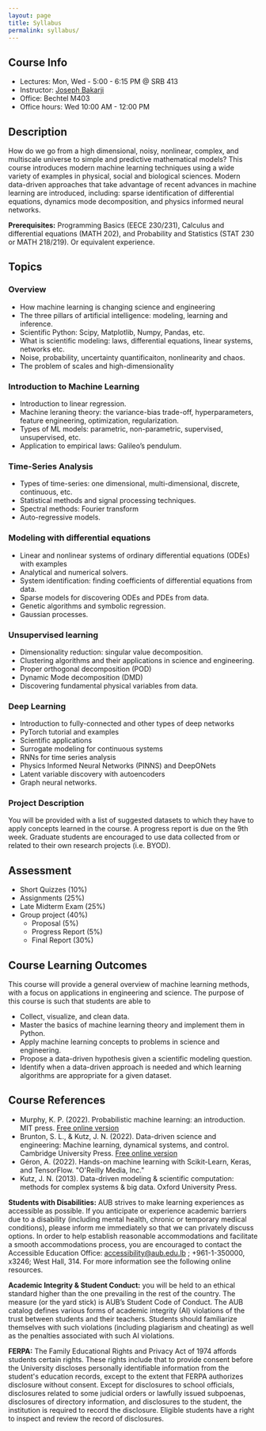 ```yaml
---
layout: page
title: Syllabus 
permalink: syllabus/ 
---
```


## Course Info 
* Lectures: Mon, Wed - 5:00 - 6:15 PM @ SRB 413 
* Instructor: [Joseph Bakarji](www.josephbakarji.com)
* Office: Bechtel M403
* Office hours: Wed 10:00 AM - 12:00 PM

## Description
How do we go from a high dimensional, noisy, nonlinear, complex, and multiscale universe to simple and predictive mathematical models? This course introduces modern machine learning techniques using a wide variety of examples in physical, social and biological sciences. Modern data-driven approaches that take advantage of recent advances in machine learning are introduced, including: sparse identification of differential equations, dynamics mode decomposition, and physics informed neural networks.

**Prerequisites:** Programming Basics (EECE 230/231), Calculus and differential equations (MATH 202), and Probability and Statistics (STAT 230 or MATH 218/219). Or equivalent experience.

## Topics 
### Overview 
- How machine learning is changing science and engineering
- The three pillars of artificial intelligence: modeling, learning and inference.
- Scientific Python: Scipy, Matplotlib, Numpy, Pandas, etc.
- What is scientific modeling: laws, differential equations, linear systems, networks etc.
- Noise, probability, uncertainty quantificaiton, nonlinearity and chaos.
- The problem of scales and high-dimensionality

### Introduction to Machine Learning
- Introduction to linear regression.
- Machine leraning theory: the variance-bias trade-off, hyperparameters, feature engineering, optimization, regularization.
- Types of ML models: parametric, non-parametric, supervised, unsupervised, etc.
- Application to empirical laws: Galileo’s pendulum.

### Time-Series Analysis
- Types of time-series: one dimensional, multi-dimensional, discrete, continuous, etc.
- Statistical methods and signal processing techniques.
- Spectral methods: Fourier transform
- Auto-regressive models.

### Modeling with differential equations
- Linear and nonlinear systems of ordinary differential equations (ODEs) with examples
- Analytical and numerical solvers.
- System identification: finding coefficients of differential equations from data. 
- Sparse models for discovering ODEs and PDEs from data.
- Genetic algorithms and symbolic regression.
- Gaussian processes.

### Unsupervised learning
- Dimensionality reduction: singular value decomposition.
- Clustering algorithms and their applications in science and engineering.
- Proper orthogonal decomposition (POD)
- Dynamic Mode decomposition (DMD)
- Discovering fundamental physical variables from data.

### Deep Learning 
- Introduction to fully-connected and other types of deep networks
- PyTorch tutorial and examples
- Scientific applications 
- Surrogate modeling for continuous systems
- RNNs for time series analysis
- Physics Informed Neural Networks (PINNS) and DeepONets
- Latent variable discovery with autoencoders
- Graph neural networks.

### Project Description
You will be provided with a list of suggested datasets to which they have to apply concepts learned in the course. A progress report is due on the 9th week. Graduate students are encouraged to use data collected from or related to their own research projects (i.e. BYOD). 

## Assessment
- Short Quizzes (10%)
- Assignments (25%)
- Late Midterm Exam (25%)
- Group project (40%)
    - Proposal (5%)
    - Progress Report (5%)
    - Final Report (30%)


## Course Learning Outcomes
This course will provide a general overview of machine learning methods, with a focus on applications in engineering and science. The purpose of this course is such that students are able to
- Collect, visualize, and clean data.
- Master the basics of machine learning theory and implement them in Python.
- Apply machine learning concepts to problems in science and engineering.
- Propose a data-driven hypothesis given a scientific modeling question.
- Identify when a data-driven approach is needed and which learning algorithms are appropriate for a given dataset.


## Course References
- Murphy, K. P. (2022). Probabilistic machine learning: an introduction. MIT press. [Free online version](https://probml.github.io/pml-book/book1.html)
- Brunton, S. L., & Kutz, J. N. (2022). Data-driven science and engineering: Machine learning, dynamical systems, and control. Cambridge University Press. [Free online version](https://faculty.washington.edu/sbrunton/DataBookV2.pdf)
- Géron, A. (2022). Hands-on machine learning with Scikit-Learn, Keras, and TensorFlow. "O'Reilly Media, Inc."
- Kutz, J. N. (2013). Data-driven modeling & scientific computation: methods for complex systems & big data. Oxford University Press.

**Students with Disabilities:** AUB strives to make learning experiences as accessible as possible. If you anticipate or experience academic barriers due to a disability (including mental health, chronic or temporary medical conditions), please inform me immediately so that we can privately discuss options.  In order to help establish reasonable accommodations and facilitate a smooth accommodations process, you are encouraged to contact the Accessible Education Office: accessibility@aub.edu.lb ; +961-1-350000, x3246; West Hall, 314. For more information see the following online resources.

**Academic Integrity & Student Conduct:** you will be held to an ethical standard higher than the one prevailing in the rest of the country. The measure (or the yard stick) is AUB’s Student Code of Conduct. The AUB catalog defines various forms of academic integrity (AI) violations of the trust between students and their teachers. Students should familiarize themselves with such violations (including plagiarism and cheating) as well as the penalties associated with such AI violations. 

**FERPA:** The Family Educational Rights and Privacy Act of 1974 affords students certain rights. These rights include that to provide consent before the University discloses personally identifiable information from the student's education records, except to the extent that FERPA authorizes disclosure without consent. Except for disclosures to school officials, disclosures related to some judicial orders or lawfully issued subpoenas, disclosures of directory information, and disclosures to the student, the institution is required to record the disclosure. Eligible students have a right to inspect and review the record of disclosures.



